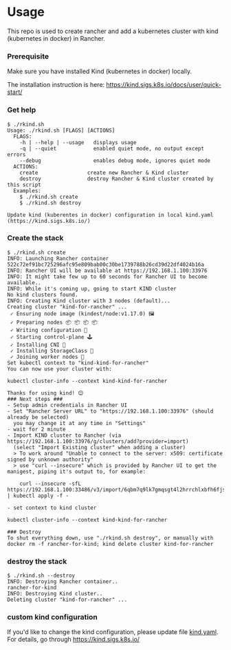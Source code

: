 # Usage

This repo is used to create rancher and add a kubernetes cluster with kind (kubernetes in docker) in Rancher.

### Prerequisite

Make sure you have installed Kind (kubernetes in docker) locally.

The installation instruction is here: https://kind.sigs.k8s.io/docs/user/quick-start/

### Get help

```
$ ./rkind.sh
Usage: ./rkind.sh [FLAGS] [ACTIONS]
  FLAGS:
    -h | --help | --usage   displays usage
    -q | --quiet            enabled quiet mode, no output except errors
    --debug                 enables debug mode, ignores quiet mode
  ACTIONS:
    create                create new Rancher & Kind cluster
    destroy               destroy Rancher & Kind cluster created by this script
  Examples:
    $ ./rkind.sh create
    $ ./rkind.sh destroy

Update kind (kuberentes in docker) configuration in local kind.yaml (https://kind.sigs.k8s.io/)
```

### Create the stack

```
$ ./rkind.sh create
INFO: Launching Rancher container
522c72ef91bc725296afc95e809bab00c30be1739788b26cd39d22df4024b16a
INFO: Rancher UI will be available at https://192.168.1.100:33976
INFO: It might take few up to 60 seconds for Rancher UI to become available..
INFO: While it's coming up, going to start KIND cluster
No kind clusters found.
INFO: Creating Kind cluster with 3 nodes (default)...
Creating cluster "kind-for-rancher" ...
 ✓ Ensuring node image (kindest/node:v1.17.0) 🖼
 ✓ Preparing nodes 📦 📦 📦 📦
 ✓ Writing configuration 📜
 ✓ Starting control-plane 🕹️
 ✓ Installing CNI 🔌
 ✓ Installing StorageClass 💾
 ✓ Joining worker nodes 🚜
Set kubectl context to "kind-kind-for-rancher"
You can now use your cluster with:

kubectl cluster-info --context kind-kind-for-rancher

Thanks for using kind! 😊
### Next steps ###
- Setup admin credentials in Rancher UI
- Set "Rancher Server URL" to "https://192.168.1.100:33976" (should already be selected)
  you may change it at any time in "Settings"
- wait for 2 minute
- Import KIND cluster to Rancher (via https://192.168.1.100:33976/g/clusters/add?provider=import)
  (select "Import Existing cluster" when adding a cluster)
  > To work around "Unable to connect to the server: x509: certificate signed by unknown authority"
  > use "curl --insecure" which is provided by Rancher UI to get the manigest, piping it's output to, for example:

    curl --insecure -sfL https://192.168.1.100:33486/v3/import/6qbm7q9lk7gmqsgt4l2hrrchlxbfh6fjskzb8tx84mjrl9jvhb8xcm.yaml | kubectl apply -f -

- set context to kind cluster

kubectl cluster-info --context kind-kind-for-rancher

### Destroy
To shut everything down, use "./rkind.sh destroy", or manually with
docker rm -f rancher-for-kind; kind delete cluster kind-for-rancher
```
### destroy the stack

```
$ ./rkind.sh --destroy
INFO: Destroying Rancher container..
rancher-for-kind
INFO: Destroying Kind cluster..
Deleting cluster "kind-for-rancher" ...
```

### custom kind configuration

If you'd like to change the kind configuration, please update file [kind.yaml](kind.yaml). For details, go through https://kind.sigs.k8s.io/
